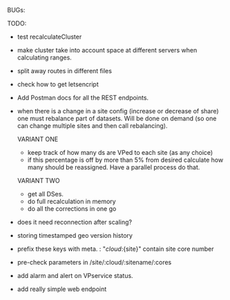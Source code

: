 BUGs:

TODO:

* test recalculateCluster
* make cluster take into account space at different servers when calculating ranges.
* split away routes in different files
* check how to get letsencript

* Add Postman docs for all the REST endpoints.

* when there is a change in a site config (increase or decrease of share) one must rebalance part of datasets.
    Will be done on demand (so one can change multiple sites and then call rebalancing).
    
    VARIANT ONE
    * keep track of how many ds are VPed to each site (as any choice)
    * if this percentage is off by more than 5% from desired calculate how many should be reassigned. Have a parallel process do that.
    
    VARIANT TWO
    * get all DSes. 
    * do full recalculation in memory
    * do all the corrections in one go

* does it need reconnection after scaling?
* storing timestamped geo version history

* prefix these keys with meta. :
"${cloud}:${site}" contain site core number

* pre-check parameters in /site/:cloud/:sitename/:cores

* add alarm and alert on VPservice status.

* add really simple web endpoint